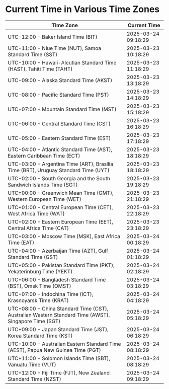 # Current Time in Various Time Zones

| Time Zone | Current Time |
|-----------|--------------|
| UTC-12:00 - Baker Island Time (BIT) | 2025-03-24 09:18:29 |
| UTC-11:00 - Niue Time (NUT), Samoa Standard Time (SST) | 2025-03-23 10:18:29 |
| UTC-10:00 - Hawaii-Aleutian Standard Time (HAST), Tahiti Time (TAHT) | 2025-03-23 11:18:29 |
| UTC-09:00 - Alaska Standard Time (AKST) | 2025-03-23 13:18:29 |
| UTC-08:00 - Pacific Standard Time (PST) | 2025-03-23 14:18:29 |
| UTC-07:00 - Mountain Standard Time (MST) | 2025-03-23 15:18:29 |
| UTC-06:00 - Central Standard Time (CST) | 2025-03-23 16:18:29 |
| UTC-05:00 - Eastern Standard Time (EST) | 2025-03-23 17:18:29 |
| UTC-04:00 - Atlantic Standard Time (AST), Eastern Caribbean Time (ECT) | 2025-03-23 18:18:29 |
| UTC-03:00 - Argentina Time (ART), Brasília Time (BRT), Uruguay Standard Time (UYT) | 2025-03-23 18:18:29 |
| UTC-02:00 - South Georgia and the South Sandwich Islands Time (SGT) | 2025-03-23 19:18:29 |
| UTC±00:00 - Greenwich Mean Time (GMT), Western European Time (WET) | 2025-03-23 21:18:29 |
| UTC+01:00 - Central European Time (CET), West Africa Time (WAT) | 2025-03-23 22:18:29 |
| UTC+02:00 - Eastern European Time (EET), Central Africa Time (CAT) | 2025-03-23 23:18:29 |
| UTC+03:00 - Moscow Time (MSK), East Africa Time (EAT) | 2025-03-24 00:18:29 |
| UTC+04:00 - Azerbaijan Time (AZT), Gulf Standard Time (GST) | 2025-03-24 01:18:29 |
| UTC+05:00 - Pakistan Standard Time (PKT), Yekaterinburg Time (YEKT) | 2025-03-24 02:18:29 |
| UTC+06:00 - Bangladesh Standard Time (BST), Omsk Time (OMST) | 2025-03-24 03:18:29 |
| UTC+07:00 - Indochina Time (ICT), Krasnoyarsk Time (KRAT) | 2025-03-24 04:18:29 |
| UTC+08:00 - China Standard Time (CST), Australian Western Standard Time (AWST), Singapore Time (SGT) | 2025-03-24 05:18:29 |
| UTC+09:00 - Japan Standard Time (JST), Korea Standard Time (KST) | 2025-03-24 06:18:29 |
| UTC+10:00 - Australian Eastern Standard Time (AEST), Papua New Guinea Time (PGT) | 2025-03-24 08:18:29 |
| UTC+11:00 - Solomon Islands Time (SBT), Vanuatu Time (VUT) | 2025-03-24 08:18:29 |
| UTC+12:00 - Fiji Time (FJT), New Zealand Standard Time (NZST) | 2025-03-24 09:18:29 |

